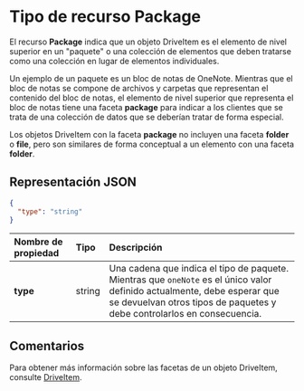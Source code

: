 # <a name="package-resource-type"></a>Tipo de recurso Package

El recurso **Package** indica que un objeto DriveItem es el elemento de nivel superior en un "paquete" o una colección de elementos que deben tratarse como una colección en lugar de elementos individuales.

Un ejemplo de un paquete es un bloc de notas de OneNote. Mientras que el bloc de notas se compone de archivos y carpetas que representan el contenido del bloc de notas, el elemento de nivel superior que representa el bloc de notas tiene una faceta **package** para indicar a los clientes que se trata de una colección de datos que se deberían tratar de forma especial.

Los objetos DriveItem con la faceta **package** no incluyen una faceta **folder** o **file**, pero son similares de forma conceptual a un elemento con una faceta **folder**.

## <a name="json-representation"></a>Representación JSON

<!-- { "blockType": "resource", "@odata.type": "microsoft.graph.package" } -->
```json
{
  "type": "string"
}
```

| Nombre de propiedad | Tipo   | Descripción                                                                                                                                                                      |
|:--------------|:-------|:---------------------------------------------------------------------------------------------------------------------------------------------------------------------------------|
| **type**      | string | Una cadena que indica el tipo de paquete. Mientras que `oneNote` es el único valor definido actualmente, debe esperar que se devuelvan otros tipos de paquetes y debe controlarlos en consecuencia. |

## <a name="remarks"></a>Comentarios 

Para obtener más información sobre las facetas de un objeto DriveItem, consulte [DriveItem](driveitem.md).


<!-- {
  "type": "#page.annotation",
  "description": "The Package facet indicates that an item is the root of a special collection of items that should be treated as a single unit.",
  "keywords": "package, facet, onenote",
  "section": "documentation"
} -->
